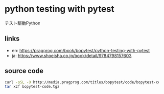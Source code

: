 # python testing with pytest
テスト駆動Python

## links
- en: <https://pragprog.com/book/bopytest/python-testing-with-pytest>
- ja: <https://www.shoeisha.co.jp/book/detail/9784798157603>

## source code

```bash
curl -sSL -O http://media.pragprog.com/titles/bopytest/code/bopytest-code.tgz
tar xzf bopytest-code.tgz
```

